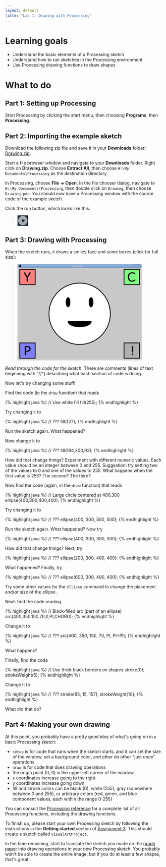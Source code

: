 ```yaml
---
layout: default
title: "Lab 1: Drawing with Processing"
---
```


# Learning goals

* Understand the basic elements of a Processing sketch
* Understand how to run sketches in the Processing environment
* Use Processing drawing functions to draw shapes

# What to do

## Part 1: Setting up Processing

Start Processing by clicking the start menu, then choosing **Programs**, then **Processing**.

## Part 2: Importing the example sketch

Download the following zip file and save it in your **Downloads** folder: [Drawing.zip](Drawing.zip).

Start a file browser window and navigate to your **Downloads** folder.  Right click on **Drawing.zip**.  Choose **Extract All**, then choose `H:\My Documents\Processing` as the destination directory.

In Processing, choose **File &rarr; Open**.  In the file chooser dialog, navigate to `H:\My Documents\Processing`, then double click on `Drawing`, then choose `Drawing.pde`.  You should now have a Processing window with the source code of the example sketch.

Click the run button, which looks like this:

> ![Run button](../img/runButton.png)

## Part 3: Drawing with Processing

When the sketch runs, it draws a smiley face and some boxes (click for full size):

> <a href="../img/lab01/Drawing.png"><img alt="Example sketch window" style="width:400px;" src="../img/lab01/Drawing.png"></a>

*Read through the code for the sketch*.  There are comments (lines of text beginning with "//") describing what each section of code is doing.

Now let's try changing some stuff!

Find the code (in the `draw` function) that reads

{% highlight java %}
// Use white fill
fill(255);
{% endhighlight %}

Try changing it to

{% highlight java %}
// ???
fill(127);
{% endhighlight %}

Run the sketch again.  What happened?

Now change it to

{% highlight java %}
// ???
fill(194,200,93);
{% endhighlight %}

How did that change things?  Experiment with different numeric values.  Each value should be an integer between 0 and 255.  Suggestion: try setting two of the values to 0 and one of the values to 255.  What happens when the first value is 255?  The second?  The third?

Now find the code (again, in the `draw` function) that reads

{% highlight java %}
// Large circle centered at 400,300
ellipse(400,300,400,400);
{% endhighlight %}

Try changing it to

{% highlight java %}
// ???
ellipse(400, 300, 500, 500);
{% endhighlight %}
 
Run the sketch again. What happened?  Now try

{% highlight java %}
// ???
ellipse(400, 300, 300, 300);
{% endhighlight %}

How did that change things?  Next, try

{% highlight java %}
// ???
ellipse(200, 300, 400, 400);
{% endhighlight %}

What happened?  Finally, try

{% highlight java %}
// ???
ellipse(600, 300, 400, 400);
{% endhighlight %}

Try some other values for the `ellipse` command to change the placement and/or size of the ellipse.

Next: find the code reading

{% highlight java %}
// Black-filled arc (part of an ellipse)
arc(400,350,150,70,0,PI,CHORD);
{% endhighlight %}

Change it to

{% highlight java %}
// ???
arc(400, 350, 150, 70, PI, PI+PI);
{% endhighlight %}

What happens?

Finally, find the code

{% highlight java %}
// Use thick black borders on shapes
stroke(0);
strokeWeight(5);
{% endhighlight %}

Change it to

{% highlight java %}
// ???
stroke(85, 15, 157);
strokeWeight(10);
{% endhighlight %}

What did that do?

## Part 4: Making your own drawing

At this point, you probably have a pretty good idea of what's going on in a basic Processing sketch:

* `setup` is for code that runs when the sketch starts, and it can set the size of the window, set a background color, and other do other "just once" operations
* `draw` is for code that does drawing operations
* the origin point (0, 0) is the upper left corner of the window
* x coordinates increase going to the right
* y coordinates increase going down
* fill and stroke colors can be black (0), white (255), gray (somewhere between 0 and 255), or arbitrary colors (red, green, and blue component values, each within the range 0-255)

You can consult the [Processing reference](https://processing.org/reference/) for a complete list of all Processing functions, including the drawing functions.

To finish up, please start your own Processing sketch by following the instructions in the **Getting started** section of [Assignment 3](../assign/assign03.html).  This should create a sketch called `VisualArtProject`.

In the time remaining, start to translate the sketch you made on the [graph paper](../media/graphpaper.pdf) into drawing operations in your new Processing sketch.  You probably won't be able to create the entire image, but if you do at least a few shapes, that's great.
